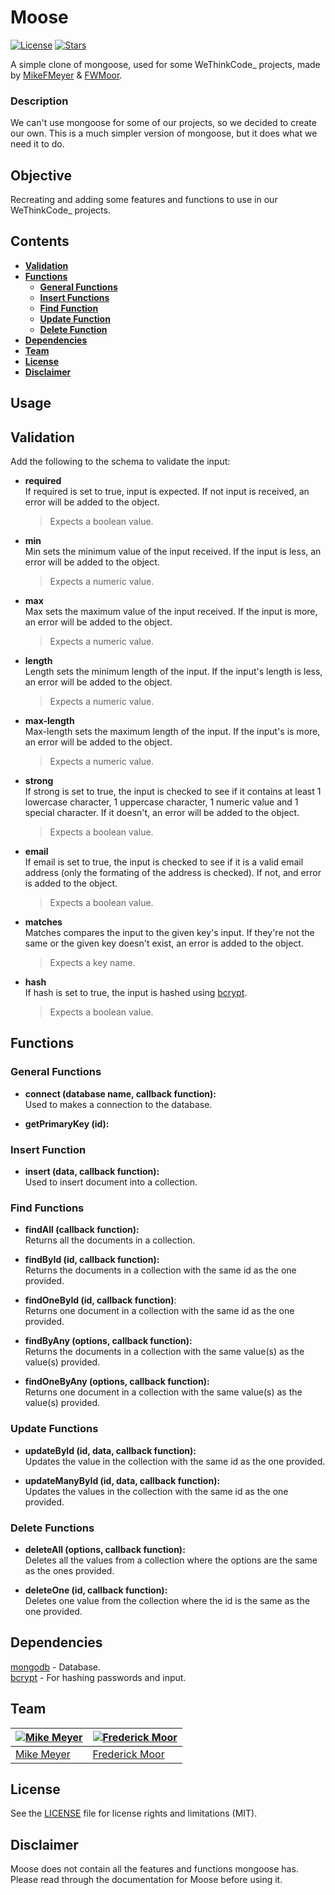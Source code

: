 # **Moose**

[![License](https://img.shields.io/github/license/MikeFMeyer/moose.svg?color=blue)]()
[![Stars](https://img.shields.io/github/stars/MikeFMeyer/moose.svg?color=blue)]()

A simple clone of mongoose, used for some WeThinkCode_ projects, made by [MikeFMeyer](https://github.com/mikefmeyer) & [FWMoor](https://github.com/FWMoor).

### **Description**

We can't use mongoose for some of our projects, so we decided to create our own. This is a much simpler version of mongoose, but it does what we need it to do.

## **Objective**

Recreating and adding some features and functions to use in our WeThinkCode_ projects.  

## **Contents**  
* [**Validation**](#validation)
* [**Functions**](#functions)
  + [**General Functions**](#general-functions)
  + [**Insert Functions**](#insert-function)
  + [**Find Function**](#find-functions)
  + [**Update Function**](#update-functions)
  + [**Delete Function**](#delete-functions)
* [**Dependencies**](#dependencies)
* [**Team**](#team)
* [**License**](#license)
* [**Disclaimer**](#disclaimer)

## **Usage**

## **Validation**  
Add the following to the schema to validate the input:  

- **required**   
  If required is set to true, input is expected. If not input is received, an error will be added to the object. 
  > Expects a boolean value.  
  
- **min**  
  Min sets the minimum value of the input received. If the input is less, an error will be added to the object.  
  > Expects a numeric value.  
  
- **max**   
  Max sets the maximum value of the input received. If the input is more, an error will be added to the object.  
  > Expects a numeric value.  
  
- **length**  
  Length sets the minimum length of the input. If the input's length is less, an error will be added to the object.  
  > Expects a numeric value.  
  
- **max-length**    
  Max-length sets the maximum length of the input. If the input's is more, an error will be added to the object.  
  > Expects a numeric value.  
  
- **strong**    
  If strong is set to true, the input is checked to see if it contains at least 1 lowercase character, 1 uppercase character, 1 numeric value and 1 special character. If it doesn't, an error will be added to the object.  
  > Expects a boolean value.  
  
- **email**   
  If email is set to true, the input is checked to see if it is a valid email address (only the formating of the address is checked). If not, and error is added to the object.  
  > Expects a boolean value.  
  
- **matches**    
  Matches compares the input to the given key's input. If they're not the same or the given key doesn't exist, an error is added to the object.  
  > Expects a key name.  
  
- **hash**   
  If hash is set to true, the input is hashed using [bcrypt](https://www.npmjs.com/package/bcrypt).  
  > Expects a boolean value.  
  

## **Functions**  

### **General Functions**  

- **connect (database name, callback function):**  
  Used to makes a connection to the database.  
  
- **getPrimaryKey (id):**  

### **Insert Function**

- **insert (data, callback function):**  
  Used to insert document into a collection.

### **Find Functions**

- **findAll (callback function):**  
  Returns all the documents in a collection.  
  
- **findById (id, callback function):**  
  Returns the documents in a collection with the same id as the one provided.  
  
- **findOneById (id, callback function)**:  
  Returns one document in a collection with the same id as the one provided.  
  
- **findByAny (options, callback function):**  
  Returns the documents in a collection with the same value(s) as the value(s) provided.  
  
- **findOneByAny (options, callback function):**  
  Returns one document in a collection with the same value(s) as the value(s) provided.  

### **Update Functions**

- **updateById (id, data, callback function):**  
  Updates the value in the collection with the same id as the one provided.  
  
- **updateManyById (id, data, callback function):**  
  Updates the values in the collection with the same id as the one provided.  

### **Delete Functions**

- **deleteAll (options, callback function):**  
  Deletes all the values from a collection where the options are the same as the ones provided.  
  
- **deleteOne (id, callback function):**  
  Deletes one value from the collection where the id is the same as the one provided.  

## Dependencies  

[mongodb](https://www.npmjs.com/package/mongodb) - Database.  
[bcrypt](https://www.npmjs.com/package/bcrypt) - For hashing passwords and input.  

## Team  

[![Mike Meyer](https://avatars0.githubusercontent.com/u/32869361?v=4&s=144)](https://github.com/mikefmeyer)  | [![Frederick Moor](https://avatars2.githubusercontent.com/u/30631816?v=4&s=144)](https://github.com/fwmoor)
---|---
[Mike Meyer ](https://github.com/mikefmeyer) |[Frederick Moor](https://github.com/fwmoor)

## License  

See the [LICENSE](LICENSE) file for license rights and limitations (MIT).

## Disclaimer  

Moose does not contain all the features and functions mongoose has. Please read through the documentation for Moose before using it.

